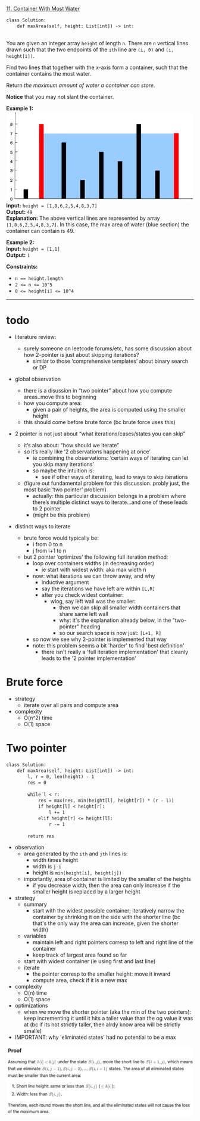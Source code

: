 [11. Container With Most Water](https://leetcode.com/problems/container-with-most-water/)

```
class Solution:
    def maxArea(self, height: List[int]) -> int:
        
```

You are given an integer array `height` of length `n`. There are `n` vertical lines drawn such that the two endpoints of the `ith` line are `(i, 0)` and `(i, height[i])`.

Find two lines that together with the x-axis form a container, such that the container contains the most water.

Return _the maximum amount of water a container can store_.

**Notice** that you may not slant the container.

**Example 1:**  
![](../!assets/attachments/Pasted%20image%2020240224215140.png)  
**Input:** `height = [1,8,6,2,5,4,8,3,7]`  
**Output:** `49`  
**Explanation:** The above vertical lines are represented by array `[1,8,6,2,5,4,8,3,7]`. In this case, the max area of water (blue section) the container can contain is 49.  

**Example 2:**  
**Input:** `height = [1,1]`  
**Output:** `1`  

**Constraints:**
- `n == height.length`
- `2 <= n <= 10^5`
- `0 <= height[i] <= 10^4`

---

# todo


- literature review:
	- surely someone on leetcode forums/etc, has some discussion about how 2-pointer is just about skipping iterations?
		- similar to those ‘comprehensive templates’ about binary search or DP

- global observation
	- there is a disussion in “two pointer” about how you compute areas..move this to beginning
	- how you compute area:
		- given a pair of heights, the area is computed using the smaller height
	- this should come before brute force (bc brute force uses this)


- 2 pointer is not just about “what iterations/cases/states you can skip”
	- it’s also about: “how should we iterate”
	- so it’s really like ‘2 observations happening at once’
		- ie combining the observations: ‘certain ways of iterating can let you skip many iterations’
		- so maybe the intuition is:
			- see if other ways of iterating, lead to ways to skip iterations
	- (figure out fundamental problem for this discussion..probly just, the most basic ‘two pointer’ problem)
		- actually: this particular discussion belongs in a problem where there’s multiple distinct ways to iterate...and one of these leads to 2 pointer
		- (might be this problem)

- distinct ways to iterate
	- brute force would typically be:
		- i from 0 to n
		- j from i+1 to n
	- but 2 pointer ‘optimizes’ the following full iteration method:
		- loop over containers widths (in decreasing order)
			- ie start with widest width: aka max width n
		- now: what iterations we can throw away, and why
			- inductive argument
			- say the iterations we have left are within `[L,R]`
			- after you check widest container:
				- wlog, say left wall was the smaller:
					- then we can skip all smaller width containers that share same left wall
					- why: it's the explanation already below, in the "two-pointer" heading
					- so our search space is now just: `[L+1, R]`
		- so now we see why 2-pointer is implemented that way
		- note: this problem seems a bit 'harder' to find 'best definition'
			- there isn't really a 'full iteration implementation' that cleanly leads to the '2 pointer implementation'



# Brute force
- strategy
	- iterate over all pairs and compute area
- complexity
	- O(n^2) time
	- O(1) space

# Two pointer
```
class Solution:
    def maxArea(self, height: List[int]) -> int:
        l, r = 0, len(height) - 1
        res = 0

        while l < r:
            res = max(res, min(height[l], height[r]) * (r - l))
            if height[l] < height[r]:
                l += 1
            elif height[r] <= height[l]:
                r -= 1
            
        return res
```

- observation
	- area generated by the `ith` and `jth` lines is:
		- width times height
		- width is `j-i`
		- height is `min(height[i], height[j])`
	- importantly, area of container is limited by the smaller of the heights
		- if you decrease width, then the area can only increase if the smaller height is replaced by a larger height
- strategy
	- summary
		- start with the widest possible container; iteratively narrow the container by shrinking it on the side with the shorter line (bc that's the only way the area can increase, given the shorter width)
	- variables
		- maintain left and right pointers corresp to left and right line of the container
		- keep track of largest area found so far
	- start with widest container (ie using first and last line)
	- iterate
		- the pointer corresp to the smaller height: move it inward
		- compute area, check if it is a new max
- complexity
	- O(n) time
	- O(1) space
- optimizations
	- when we move the shorter pointer (aka the min of the two pointers): keep incrementing it until it hits a taller value than the og value it was at (bc if its not strictly taller, then alrdy know area will be strictly smalle)
- IMPORTANT: why 'eliminated states' had no potential to be a max

![](../!assets/attachments/Pasted%20image%2020240226004633.png)
